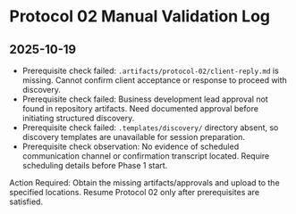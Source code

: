 # Protocol 02 Manual Validation Log

## 2025-10-19
- Prerequisite check failed: `.artifacts/protocol-02/client-reply.md` is missing. Cannot confirm client acceptance or response to proceed with discovery.
- Prerequisite check failed: Business development lead approval not found in repository artifacts. Need documented approval before initiating structured discovery.
- Prerequisite check failed: `.templates/discovery/` directory absent, so discovery templates are unavailable for session preparation.
- Prerequisite check observation: No evidence of scheduled communication channel or confirmation transcript located. Require scheduling details before Phase 1 start.

Action Required: Obtain the missing artifacts/approvals and upload to the specified locations. Resume Protocol 02 only after prerequisites are satisfied.

